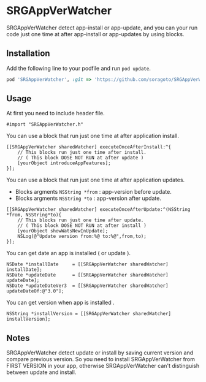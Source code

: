 SRGAppVerWatcher
===========

SRGAppVerWatcher detect app-install or app-update, and you can your run code  just   one time at  after app-install or app-updates by using blocks.

## Installation

Add the following line to your podfile and run `pod update`.
```ruby
pod 'SRGAppVerWatcher', :git => 'https://github.com/soragoto/SRGAppVerWatcher.git', :tag => '0.0.1'
```

## Usage

At first you need to include header file.
```objc
#import "SRGAppVerWatcher.h"
```

You can use a block that run just one time at after application install.
```objc
[[SRGAppVerWatcher sharedWatcher] executeOnceAfterInstall:^{
    // This blocks run just one time after install.
    // ( This block DOSE NOT RUN at after update )
    [yourObject introduceAppFeatures];
}];
```
You can use a block that run just one time at after application updates. 
- Blocks argments `NSString *from` : app-version before update.
- Blocks argments `NSString *to` :  app-version after update.

```objc
[[SRGAppVerWatcher sharedWatcher] executeOnceAfterUpdate:^(NSString *from, NSString*to){
    // This blocks run just one time after update.
    // ( This block DOSE NOT RUN at after install )
    [yourObject showWatsNewInUpdate];
    NSLog(@"Update version from:%@ to:%@",from,to);
}];
```

You can get date an app is installed ( or update ).
```objc
NSDate *installDate     = [[SRGAppVerWatcher sharedWatcher] installDate];
NSDate *updateDate      = [[SRGAppVerWatcher sharedWatcher] updateDate];
NSDate *updateDateVer3  = [[SRGAppVerWatcher sharedWatcher] updateDateOf:@"3.0"];
```

You can get version when app is installed .
```objc
NSString *installVersion = [[SRGAppVerWatcher sharedWatcher] installVersion];
```

## Notes

SRGAppVerWatcher detect update or install by saving current version and compare previous version. So you need to install SRGAppVerWatcher from FIRST VERSION in your app, otherwise SRGAppVerWatcher can't distinguish between update and install.
